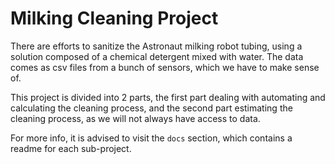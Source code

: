 # Milking Cleaning Project

There are efforts to sanitize the Astronaut milking robot tubing, using a solution composed of a chemical detergent mixed with water. The data comes as csv files from a bunch of sensors, which we have to make sense of.

This project is divided into 2 parts, the first part dealing with automating and calculating the cleaning process, and the second part estimating the cleaning process, as we will not always have access to data.

For more info, it is advised to visit the `docs` section, which contains a readme for each sub-project.
